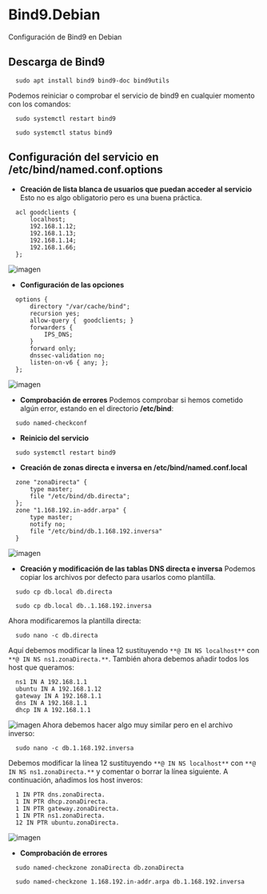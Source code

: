 # Bind9.Debian
Configuración de Bind9 en Debian

## Descarga de Bind9 
```
  sudo apt install bind9 bind9-doc bind9utils
```
Podemos reiniciar o comprobar el servicio de bind9 en cualquier momento con los comandos:

```
  sudo systemctl restart bind9
```

```
  sudo systemctl status bind9
```

## Configuración del servicio en /etc/bind/named.conf.options

- **Creación de lista blanca de usuarios que puedan acceder al servicio**
    Esto no es algo obligatorio pero es una buena práctica.
```
  acl goodclients {
      localhost;
      192.168.1.12;
      192.168.1.13;
      192.168.1.14;
      192.168.1.66;
  };
```
![imagen](https://github.com/EndOfBehelit/Bind9.Debian/assets/154753826/c248dae4-b24e-4d57-9f0d-7dabeb8965b4)

- **Configuración de las opciones**
```
  options {
      directory "/var/cache/bind";
      recursion yes;
      allow-query {  goodclients; }
      forwarders {
          IPS_DNS;
      }
      forward only;
      dnssec-validation no;
      listen-on-v6 { any; };
  };
```
![imagen](https://github.com/EndOfBehelit/Bind9.Debian/assets/154753826/30c13323-d1d2-4bf2-9d2f-773c74ef4159)

- **Comprobación de errores**
Podemos comprobar si hemos cometido algún error, estando en el directorio **/etc/bind**:
```
  sudo named-checkconf
```
- **Reinicio del servicio**
```
  sudo systemctl restart bind9
```
- **Creación de zonas directa e inversa en /etc/bind/named.conf.local**
```
  zone "zonaDirecta" {
      type master;
      file "/etc/bind/db.directa";
  };
  zone "1.168.192.in-addr.arpa" {
      type master;
      notify no;
      file "/etc/bind/db.1.168.192.inversa"
  }
```
![imagen](https://github.com/EndOfBehelit/Bind9.Debian/assets/154753826/a6c36320-6968-4734-9497-10cb505262cf)

- **Creación y modificación de las tablas DNS directa e inversa**
Podemos copiar los archivos por defecto para usarlos como plantilla.
```
  sudo cp db.local db.directa
```
```
  sudo cp db.local db..1.168.192.inversa
```
Ahora modificaremos la plantilla directa:
```
  sudo nano -c db.directa
```
Aquí debemos modificar la línea 12 sustituyendo `**@ IN NS localhost**` con `**@ IN NS ns1.zonaDirecta.**`.
También ahora debemos añadir todos los host que queramos:
```
  ns1 IN A 192.168.1.1
  ubuntu IN A 192.168.1.12
  gateway IN A 192.168.1.1
  dns IN A 192.168.1.1
  dhcp IN A 192.168.1.1
```
![imagen](https://github.com/EndOfBehelit/Bind9.Debian/assets/154753826/b863b799-80fe-4637-8a3c-752f590bd75c)
Ahora debemos hacer algo muy similar pero en el archivo inverso:
```
  sudo nano -c db.1.168.192.inversa
```
Debemos modificar la línea 12 sustituyendo `**@ IN NS localhost**` con `**@ IN NS ns1.zonaDirecta.**` y comentar o borrar la línea siguiente.
A continuación, añadimos los host inveros:
```
  1 IN PTR dns.zonaDirecta.
  1 IN PTR dhcp.zonaDirecta.
  1 IN PTR gateway.zonaDirecta.
  1 IN PTR ns1.zonaDirecta.
  12 IN PTR ubuntu.zonaDirecta.
```
![imagen](https://github.com/EndOfBehelit/Bind9.Debian/assets/154753826/98d87f98-d129-4b6c-b147-873961a2c2a5)

- **Comprobación de errores**
```
  sudo named-checkzone zonaDirecta db.zonaDirecta
```
```
  sudo named-checkzone 1.168.192.in-addr.arpa db.1.168.192.inversa
```
